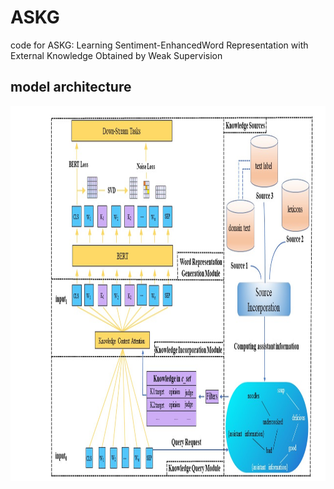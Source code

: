# ASKG
code for ASKG: Learning Sentiment-EnhancedWord Representation with External Knowledge Obtained by Weak Supervision

## model architecture
<p align="center">
    <img src="model.jpg" height="600"/>
</p> 
